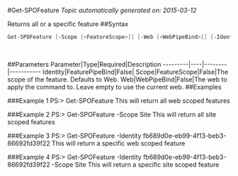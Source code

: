 #Get-SPOFeature
*Topic automatically generated on: 2015-03-12*

Returns all or a specific feature
##Syntax
```powershell
Get-SPOFeature [-Scope [<FeatureScope>]] [-Web [<WebPipeBind>]] [-Identity [<FeaturePipeBind>]]
```
&nbsp;

##Parameters
Parameter|Type|Required|Description
---------|----|--------|-----------
Identity|FeaturePipeBind|False|
Scope|FeatureScope|False|The scope of the feature. Defaults to Web.
Web|WebPipeBind|False|The web to apply the command to. Leave empty to use the current web.
##Examples

###Example 1
    PS:> Get-SPOFeature
This will return all web scoped features

###Example 2
    PS:> Get-SPOFeature -Scope Site
This will return all site scoped features

###Example 3
    PS:> Get-SPOFeature -Identity fb689d0e-eb99-4f13-beb3-86692fd39f22
This will return a specific web scoped feature

###Example 4
    PS:> Get-SPOFeature -Identity fb689d0e-eb99-4f13-beb3-86692fd39f22 -Scope Site
This will return a specific site scoped feature
